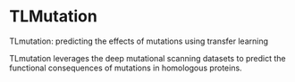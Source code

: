 # TLMutation

TLmutation: predicting the effects of mutations using transfer learning

TLmutation leverages the deep mutational scanning datasets to predict the functional consequences of mutations in homologous proteins.
